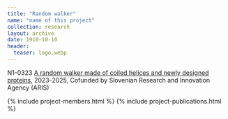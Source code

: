 ```yaml
---
title: "Random walker"
name: "name of this project"
collection: research
layout: archive
date: 1910-10-10
header:
  teaser: logo.webp
---
```

N1-0323 [A random walker made of coiled helices and newly designed proteins](https://www.ki.si/fileadmin/user_upload/datoteke-splosno/datoteke-D12/ARRSprojekti/N1-0323_Ljubetic.pdf), 2023-2025, Cofunded by Slovenian Research and Innovation Agency (ARIS)

{% include project-members.html %}
{% include project-publications.html %}

